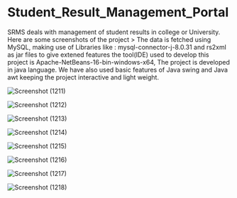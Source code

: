 # Student_Result_Management_Portal
SRMS deals with management of student results in college or University. Here are some screenshots of the project >
The data is fetched using MySQL, making use of Libraries like : mysql-connector-j-8.0.31 and rs2xml as jar files to give extened features the tool(IDE) used to develop this project is Apache-NetBeans-16-bin-windows-x64, The project is developed in java language. We have also used basic features of Java swing and Java awt keeping the project interactive and light weight.

![Screenshot (1211)](https://user-images.githubusercontent.com/80916941/215319190-32ce600c-e5f5-465b-9fd5-e5f0344aeeaa.png)

![Screenshot (1212)](https://user-images.githubusercontent.com/80916941/215319216-fa2d8a1b-c0cb-4720-9e31-819ca33944c6.png)

![Screenshot (1213)](https://user-images.githubusercontent.com/80916941/215319221-109dd2bb-383f-473d-9085-0c61e29976d0.png)

![Screenshot (1214)](https://user-images.githubusercontent.com/80916941/215319225-2525ede4-3f69-4ab9-82da-c4e0111a3d64.png)

![Screenshot (1215)](https://user-images.githubusercontent.com/80916941/215319229-dacf43a7-2d3c-428d-9f42-b32eb41e3435.png)

![Screenshot (1216)](https://user-images.githubusercontent.com/80916941/215319230-566d261d-0d3f-48e1-ace7-8e3fd7586b70.png)

![Screenshot (1217)](https://user-images.githubusercontent.com/80916941/215319233-9e23377b-40e2-4c51-9444-e64a61338477.png)

![Screenshot (1218)](https://user-images.githubusercontent.com/80916941/215319235-aeb10548-1c37-4694-bd51-949088ed5879.png)
